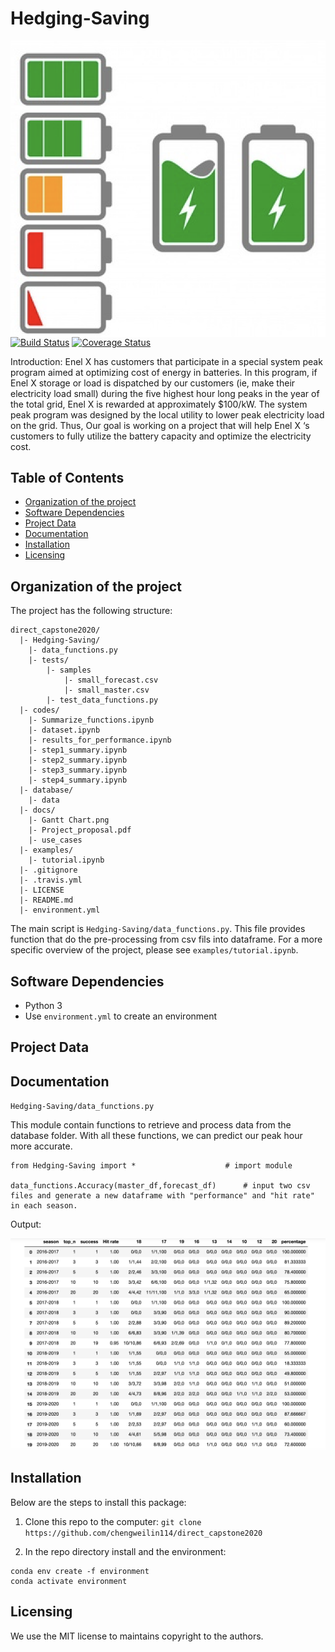 # Hedging-Saving


<img align="right"  src="https://github.com/chengweilin114/direct_capstone2020/blob/master/images/battery.png">

[![Build Status](https://travis-ci.org/chengweilin114/direct_capstone2020.svg?branch=master)](https://travis-ci.org/github/chengweilin114/direct_capstone2020)
[![Coverage Status](https://coveralls.io/repos/github/chengweilin114/direct_capstone2020/badge.svg?branch=master)](https://coveralls.io/github/chengweilin114/direct_capstone2020?branch=master)

Introduction: Enel X has customers that participate in a special system peak program aimed at optimizing cost of energy in batteries. In this program, if Enel X storage or load is dispatched by our customers (ie, make their electricity load small) during the five highest hour long peaks in the year of the total grid, Enel X is rewarded at approximately $100/kW. The system peak program was designed by the local utility to lower peak electricity load on the grid. Thus, Our goal is working on a project that will help Enel X ‘s customers to fully utilize the battery capacity and optimize the electricity cost.

## Table of Contents


- [Organization of the project](#Organization-of-the-project)
- [Software Dependencies](#Software-Dependencies)
- [Project Data](#Project-Data)
- [Documentation](#Documentation)
- [Installation](#Installation)
- [Licensing](#Licensing)


## Organization of the project

The project has the following structure:

    direct_capstone2020/
      |- Hedging-Saving/
        |- data_functions.py
        |- tests/
            |- samples
                |- small_forecast.csv
                |- small_master.csv
            |- test_data_functions.py
      |- codes/
        |- Summarize_functions.ipynb
        |- dataset.ipynb
        |- results_for_performance.ipynb
        |- step1_summary.ipynb
        |- step2_summary.ipynb
        |- step3_summary.ipynb
        |- step4_summary.ipynb
      |- database/
        |- data
      |- docs/
        |- Gantt Chart.png
        |- Project_proposal.pdf
        |- use_cases
      |- examples/
        |- tutorial.ipynb
      |- .gitignore
      |- .travis.yml
      |- LICENSE
      |- README.md
      |- environment.yml     


The main script is `Hedging-Saving/data_functions.py`. This file provides function that do the pre-processing from csv fils into dataframe. For a more specific overview of the project, please see `examples/tutorial.ipynb`.


## Software Dependencies

- Python 3
- Use `environment.yml` to create an environment


## Project Data


## Documentation

`Hedging-Saving/data_functions.py`

This module contain functions to retrieve and process data from the database folder. 
With all these functions, we can predict our peak hour more accurate. 

```
from Hedging-Saving import * 		            # import module

data_functions.Accuracy(master_df,forecast_df) 	    # input two csv files and generate a new dataframe with "performance" and "hit rate" in each season.
```

Output:

![](images/top3_performance.png)

## Installation

Below are the steps to install this package:
1. Clone this repo to the computer: `git clone https://github.com/chengweilin114/direct_capstone2020`

2. In the repo directory install and the environment:
```
conda env create -f environment
conda activate environment
```

## Licensing


We use the MIT license to maintains copyright to the authors.
